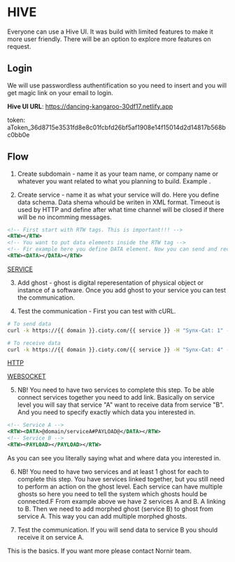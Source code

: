 # HIVE

Everyone can use a Hive UI. It was build with limited features to make it more user friendly. There will be an option to explore more features on request.

## Login

We will use passwordless authentification so you need to insert and you will get magic link on your email to login.

**Hive UI URL**: https://dancing-kangaroo-30df17.netlify.app

token: aToken_36d8715e3531fd8e8c01fcbfd26bf5af1908e14f15014d2d14817b568bc0bb0e

## Flow

1. Create subdomain - name it as your team name, or company name or whatever you want related to what you planning to build. Example .

2. Create service - name it as what your service will do. Here you define data schema. Data shema whould be writen in XML format. Timeout is used by HTTP and define after what time channel will be closed if there will be no incomming messages.

```xml
<!-- First start with RTW tags. This is important!!! -->
<RTW></RTW>
<!-- You want to put data elements inside the RTW tag -->
<!-- Fir example here you define DATA element. Now you can send and receive DATA to/from your service. -->
<RTW><DATA></DATA></RTW>
```

[SERVICE](./SERVICE.md)

3. Add ghost - ghost is digital reperesentation of physical object or instance of a software. Once you add ghost to your service you can test the communication.

4. Test the communication - First you can test with cURL. 

```bash
# To send data
curl -k https://{{ domain }}.cioty.com/{{ service }} -H "Synx-Cat: 1" -d "token={{ token }}&objectID=1&data=hello world"

# To receive data
curl -k https://{{ domain }}.cioty.com/{{ service }} -H "Synx-Cat: 4" -d "token={{ token }}&objectID=1"
```

[HTTP](./HTTP.md)

[WEBSOCKET](./WEBSOCKET.md)

5. NB! You need to have two services to complete this step. To be able connect services together you need to add link. Basically on service level you will say that service "A" want to receive data from service "B". And you need to specify exactly which data you interested in.

```xml
<!-- Service A -->
<RTW><DATA>@domain/serviceA#PAYLOAD@</DATA></RTW>
<!-- Service B -->
<RTW><PAYLOAD></PAYLOAD></RTW>
```

As you can see you literally saying what and where data you interested in.

6. NB! You need to have two services and at least 1 ghost for each to complete this step. You have services linked together, but you still need to perform an action on the ghost level. Each service can have multiple ghosts so here you need to tell the system which ghosts hould be connected.F From example above we have 2 services A and B. A linking to B. Then we need to add morphed ghost (service B) to ghost from service A. This way you can add multiple morphed ghosts.

7. Test the communication. If you will send data to service B you should receive it on service A.
 
This is the basics. If you want more please contact Nornir team.
